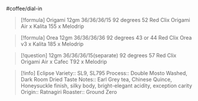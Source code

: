 #coffee/dial-in 

> [!formula] Origami 
> 12gm
> 36/36/36/15
> 92 degrees
> 52 Red Clix
> Origami Air x Kalita 155 x Melodrip
> 

> [!formula] Orea 
> 12gm
> 36/36/36/36
> 92 degrees
> 43 or 44 Red Clix
> Orea v3 x Kalita 185 x Melodrip
> 

> [!question] 
> 12gm
> 36/36/36/15(separate)
> 92 degrees
> 57 Red Clix
> Origami Air x Cafec T92 x Melodrip
> 

> [!info] Eclipse
> Variety:: SL9, SL795
> Process:: Double Mosto Washed, Dark Room Dried
> Taste Notes:: Earl Grey tea, Chinese Quince, Honeysuckle finish, silky body, bright-elegant acidity, exception carity
> Origin:: Ratnagiri
> Roaster:: Ground Zero

